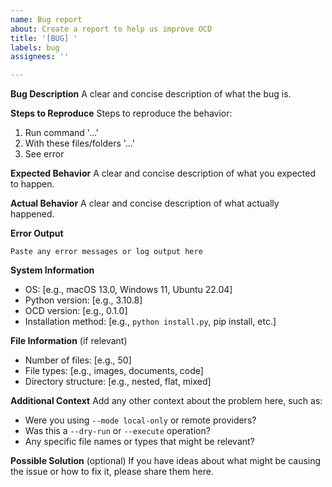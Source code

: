 ```yaml
---
name: Bug report
about: Create a report to help us improve OCD
title: '[BUG] '
labels: bug
assignees: ''

---
```


**Bug Description**
A clear and concise description of what the bug is.

**Steps to Reproduce**
Steps to reproduce the behavior:
1. Run command '...'
2. With these files/folders '...'
3. See error

**Expected Behavior**
A clear and concise description of what you expected to happen.

**Actual Behavior**
A clear and concise description of what actually happened.

**Error Output**
```
Paste any error messages or log output here
```

**System Information**
- OS: [e.g., macOS 13.0, Windows 11, Ubuntu 22.04]
- Python version: [e.g., 3.10.8]
- OCD version: [e.g., 0.1.0]
- Installation method: [e.g., `python install.py`, pip install, etc.]

**File Information** (if relevant)
- Number of files: [e.g., 50]
- File types: [e.g., images, documents, code]
- Directory structure: [e.g., nested, flat, mixed]

**Additional Context**
Add any other context about the problem here, such as:
- Were you using `--mode local-only` or remote providers?
- Was this a `--dry-run` or `--execute` operation?
- Any specific file names or types that might be relevant?

**Possible Solution** (optional)
If you have ideas about what might be causing the issue or how to fix it, please share them here.